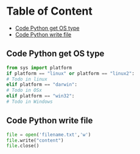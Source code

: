 Table of Content
================
- [Code Python get OS type](#code-python-get-os-type)
- [Code Python write file](#code-python-write-file)

## Code Python get OS type 
```python  
from sys import platform  
if platform == "linux" or platform == "linux2":  
# Todo in linux  
elif platform == "darwin":  
# Todo in OSx  
elif platform == "win32":  
# Todo in Windows 
```

## Code Python write file
```python
file = open('filename.txt','w')
file.write("content")
file.close()
```
